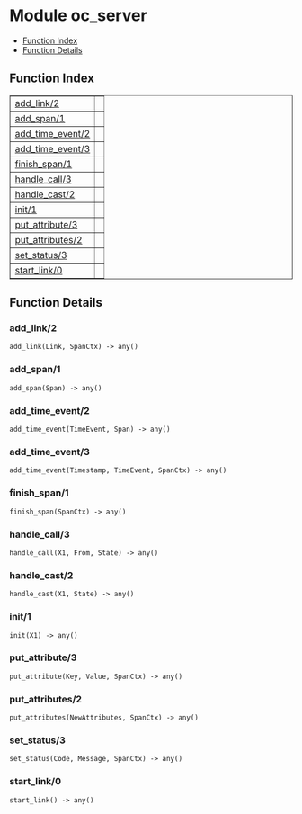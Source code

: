 

# Module oc_server #
* [Function Index](#index)
* [Function Details](#functions)

<a name="index"></a>

## Function Index ##


<table width="100%" border="1" cellspacing="0" cellpadding="2" summary="function index"><tr><td valign="top"><a href="#add_link-2">add_link/2</a></td><td></td></tr><tr><td valign="top"><a href="#add_span-1">add_span/1</a></td><td></td></tr><tr><td valign="top"><a href="#add_time_event-2">add_time_event/2</a></td><td></td></tr><tr><td valign="top"><a href="#add_time_event-3">add_time_event/3</a></td><td></td></tr><tr><td valign="top"><a href="#finish_span-1">finish_span/1</a></td><td></td></tr><tr><td valign="top"><a href="#handle_call-3">handle_call/3</a></td><td></td></tr><tr><td valign="top"><a href="#handle_cast-2">handle_cast/2</a></td><td></td></tr><tr><td valign="top"><a href="#init-1">init/1</a></td><td></td></tr><tr><td valign="top"><a href="#put_attribute-3">put_attribute/3</a></td><td></td></tr><tr><td valign="top"><a href="#put_attributes-2">put_attributes/2</a></td><td></td></tr><tr><td valign="top"><a href="#set_status-3">set_status/3</a></td><td></td></tr><tr><td valign="top"><a href="#start_link-0">start_link/0</a></td><td></td></tr></table>


<a name="functions"></a>

## Function Details ##

<a name="add_link-2"></a>

### add_link/2 ###

`add_link(Link, SpanCtx) -> any()`

<a name="add_span-1"></a>

### add_span/1 ###

`add_span(Span) -> any()`

<a name="add_time_event-2"></a>

### add_time_event/2 ###

`add_time_event(TimeEvent, Span) -> any()`

<a name="add_time_event-3"></a>

### add_time_event/3 ###

`add_time_event(Timestamp, TimeEvent, SpanCtx) -> any()`

<a name="finish_span-1"></a>

### finish_span/1 ###

`finish_span(SpanCtx) -> any()`

<a name="handle_call-3"></a>

### handle_call/3 ###

`handle_call(X1, From, State) -> any()`

<a name="handle_cast-2"></a>

### handle_cast/2 ###

`handle_cast(X1, State) -> any()`

<a name="init-1"></a>

### init/1 ###

`init(X1) -> any()`

<a name="put_attribute-3"></a>

### put_attribute/3 ###

`put_attribute(Key, Value, SpanCtx) -> any()`

<a name="put_attributes-2"></a>

### put_attributes/2 ###

`put_attributes(NewAttributes, SpanCtx) -> any()`

<a name="set_status-3"></a>

### set_status/3 ###

`set_status(Code, Message, SpanCtx) -> any()`

<a name="start_link-0"></a>

### start_link/0 ###

`start_link() -> any()`

